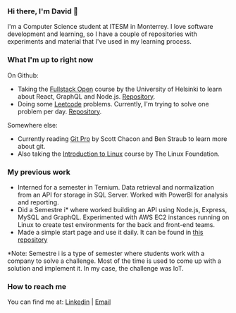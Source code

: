 ### Hi there, I'm David 👋

I'm a Computer Science student at ITESM in Monterrey. I love software development and learning, so I have a couple of repositories with experiments and material that I've used in my learning process.

### What I'm up to right now

On Github:

- Taking the [Fullstack Open](https://fullstackopen.com/en/) course by the University of Helsinki to learn about React, GraphQL and Node.js. [Repository](https://github.com/davidlunadeleon/fullstackOpen2020).
- Doing some [Leetcode](https://leetcode.com/davidlunadeleon/) problems. Currently, I'm trying to solve one problem per day. [Repository](https://github.com/davidlunadeleon/leetcode).

Somewhere else:

- Currently reading [Git Pro](https://git-scm.com/book/en/v2) by Scott Chacon and Ben Straub to learn more about git.
- Also taking the [Introduction to Linux](https://training.linuxfoundation.org/training/introduction-to-linux/) course by The Linux Foundation.

### My previous work

- Interned for a semester in Ternium. Data retrieval and normalization from an API for storage in SQL Server. Worked with PowerBI for analysis and reporting.
- Did a Semestre i\* where worked building an API using Node.js, Express, MySQL and GraphQL. Experimented with AWS EC2 instances running on Linux to create test environments for the back and front-end teams. 
- Made a simple start page and use it daily. It can be found in [this repository](https://github.com/davidlunadeleon/startPage)

\*Note: Semestre i is a type of semester where students work with a company to solve a challenge. Most of the time is used to come up with a solution and implement it. In my case, the challenge was IoT.

### How to reach me

You can find me at: [Linkedin](https://www.linkedin.com/in/david-luna-de-le%C3%B3n-36266913a/) | [Email](mailto:davidlunadeleon@gmail.com)

<!--
**davidlunadeleon/davidlunadeleon** is a ✨ _special_ ✨ repository because its `README.md` (this file) appears on your GitHub profile.

Here are some ideas to get you started:

- 🔭 I’m currently working on ...
- 🌱 I’m currently learning ...
- 👯 I’m looking to collaborate on ...
- 🤔 I’m looking for help with ...
- 💬 Ask me about ...
- 📫 How to reach me: ...
- 😄 Pronouns: ...
- ⚡ Fun fact: ...
-->
